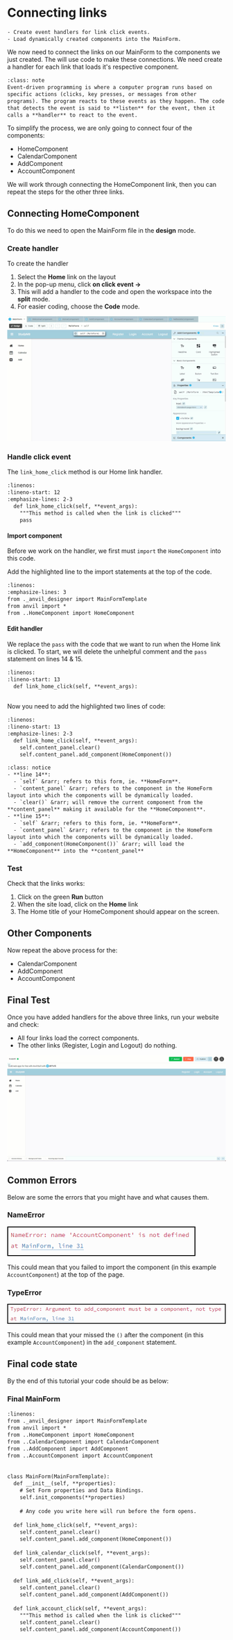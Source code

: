 # Connecting links

```{topic} In this tutorial you will:
- Create event handlers for link click events.
- Load dynamically created components into the MainForm.
```

We now need to connect the links on our MainForm to the components we just created. The will use code to make these connections. We need create a handler for each link that loads it's respective component.

```{admonition} Event Driven Program
:class: note
Event-driven programming is where a computer program runs based on specific actions (clicks, key presses, or messages from other programs). The program reacts to these events as they happen. The code that detects the event is said to **listen** for the event, then it calls a **handler** to react to the event.
```

To simplify the process, we are only going to connect four of the components:

- HomeComponent
- CalendarComponent
- AddComponent
- AccountComponent

We will work through connecting the HomeComponent link, then you can repeat the steps for the other three links.

## Connecting HomeComponent

To do this we need to open the MainForm file in the **design** mode.

### Create handler

To create the handler

1. Select the **Home** link on the layout
2. In the pop-up menu, click **on click event &rarr;**
3. This will add a handler to the code and open the workspace into the **split** mode. 
4. For easier coding, choose the **Code** mode.

![handler](./assets/img/08/create_handler.gif)

### Handle click event

The `link_home_click` method is our Home link handler. 

```{code-block} python
:linenos:
:lineno-start: 12
:emphasize-lines: 2-3
  def link_home_click(self, **event_args):
    """This method is called when the link is clicked"""
    pass
```

#### Import component

Before we work on the handler, we first must `import` the `HomeComponent` into this code.

Add the highlighted line to the import statements at the top of the code.

```{code-block} python
:linenos:
:emphasize-lines: 3
from ._anvil_designer import MainFormTemplate
from anvil import *
from ..HomeComponent import HomeComponent
```

#### Edit handler

We replace the `pass` with the code that we want to run when the Home link is clicked. To start, we will delete the unhelpful comment and the `pass` statement on lines 14 & 15.

```{code-block} python
:linenos:
:lineno-start: 13
  def link_home_click(self, **event_args):
    
```

Now you need to add the highlighted two lines of code:

```{code-block} python
:linenos:
:lineno-start: 13
:emphasize-lines: 2-3
  def link_home_click(self, **event_args):
    self.content_panel.clear()
    self.content_panel.add_component(HomeComponent())
```

```{admonition} Code explaination
:class: notice
- **line 14**:
  - `self` &rarr; refers to this form, ie. **HomeForm**.
  - `content_panel` &rarr; refers to the component in the HomeForm layout into which the components will be dynamically loaded.
  - `clear()` &rarr; will remove the current component from the **content_panel** making it available for the **HomeComponent**.
- **line 15**:
  - `self` &rarr; refers to this form, ie. **HomeForm**.
  - `content_panel` &rarr; refers to the component in the HomeForm layout into which the components will be dynamically loaded.
  - `add_component(HomeComponent())` &rarr; will load the **HomeComponent** into the **content_panel**
```

### Test

Check that the links works:

1. Click on the green **Run** button
2. When the site load, click on the **Home** link
3. The Home title of your HomeComponent should appear on the screen.


## Other Components

Now repeat the above process for the:

- CalendarComponent
- AddComponent
- AccountComponent

## Final Test

Once you have added handlers for the above three links, run your website and check:

- All four links load the correct components.
- The other links (Register, Login and Logout) do nothing.

![test](./assets/img/08/test.gif)

## Common Errors

Below are some the errors that you might have and what causes them.

### NameError

![component not defined](./assets/img/08/component_not_defined.png)

This could mean that you failed to import the component (in this example `AccountComponent`) at the top of the page.

### TypeError

![type error](./assets/img/08/type_error.png)

This could mean that your missed the `()` after the component (in this example `AccountComponent`) in the `add_component` statement.

## Final code state

By the end of this tutorial your code should be as below:

### Final MainForm

```{code-block} python
:linenos:
from ._anvil_designer import MainFormTemplate
from anvil import *
from ..HomeComponent import HomeComponent
from ..CalendarComponent import CalendarComponent
from ..AddComponent import AddComponent
from ..AccountComponent import AccountComponent


class MainForm(MainFormTemplate):
  def __init__(self, **properties):
    # Set Form properties and Data Bindings.
    self.init_components(**properties)

    # Any code you write here will run before the form opens.

  def link_home_click(self, **event_args):
    self.content_panel.clear()
    self.content_panel.add_component(HomeComponent())

  def link_calendar_click(self, **event_args):
    self.content_panel.clear()
    self.content_panel.add_component(CalendarComponent())

  def link_add_click(self, **event_args):
    self.content_panel.clear()
    self.content_panel.add_component(AddComponent())

  def link_account_click(self, **event_args):
    """This method is called when the link is clicked"""
    self.content_panel.clear()
    self.content_panel.add_component(AccountComponent())
```
